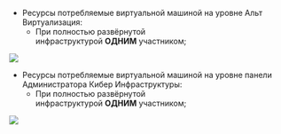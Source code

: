 - Ресурсы потребляемые виртуальной машиной на уровне Альт Виртуализация:
    - При полностью развёрнутой инфраструктурой **ОДНИМ** участником;

![](https://sysahelper.ru/pluginfile.php/935/mod_page/content/1/image.png)

- Ресурсы потребляемые виртуальной машиной на уровне панели Администратора Кибер Инфраструктуры:
    - При полностью развёрнутой инфраструктурой **ОДНИМ** участником;

![](https://sysahelper.ru/pluginfile.php/935/mod_page/content/1/image%20%281%29.png)
